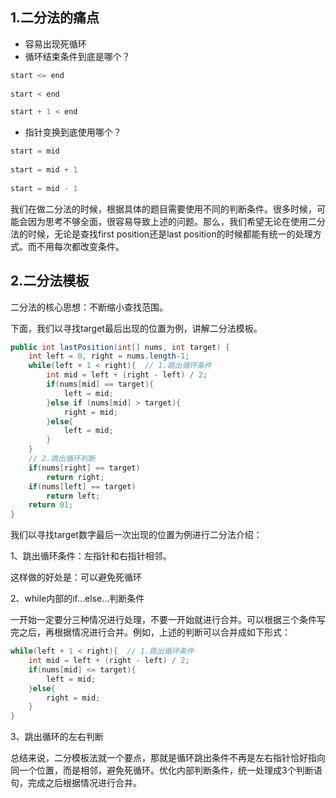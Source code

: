  ## 1.二分法的痛点
 * 容易出现死循环
 * 循环结束条件到底是哪个？

```java
start <= end
  
start < end

start + 1 < end
```
 

* 指针变换到底使用哪个？

```java
start = mid
  
start = mid + 1
  
start = mid - 1
```

我们在做二分法的时候，根据具体的题目需要使用不同的判断条件。很多时候，可能会因为思考不够全面，很容易导致上述的问题。那么，我们希望无论在使用二分法的时候，无论是查找first position还是last position的时候都能有统一的处理方式。而不用每次都改变条件。

## 2.二分法模板

二分法的核心思想：不断缩小查找范围。

下面，我们以寻找target最后出现的位置为例，讲解二分法模板。

```java
public int lastPosition(int[] nums, int target) {
    int left = 0, right = nums.length-1;
    while(left + 1 < right){  // 1.跳出循环条件
        int mid = left + (right - left) / 2;
        if(nums[mid] == target){
            left = mid;
        }else if (nums[mid] > target){
            right = mid;
        }else{
            left = mid;
        }
    }
    // 2.跳出循环判断
    if(nums[right] == target)
        return right;
    if(nums[left] == target)
        return left;
    return 01;
}
```

我们以寻找target数字最后一次出现的位置为例进行二分法介绍：

1、跳出循环条件：左指针和右指针相邻。

这样做的好处是：可以避免死循环

2、while内部的if...else...判断条件

一开始一定要分三种情况进行处理，不要一开始就进行合并。可以根据三个条件写完之后，再根据情况进行合并。例如，上述的判断可以合并成如下形式：

```java
while(left + 1 < right){  // 1.跳出循环条件
    int mid = left + (right - left) / 2;
    if(nums[mid] <= target){
        left = mid;
    }else{
        right = mid;
    }
}
```

3、跳出循环的左右判断

总结来说，二分模板法就一个要点，那就是循环跳出条件不再是左右指针恰好指向同一个位置，而是相邻，避免死循环。优化内部判断条件，统一处理成3个判断语句，完成之后根据情况进行合并。
